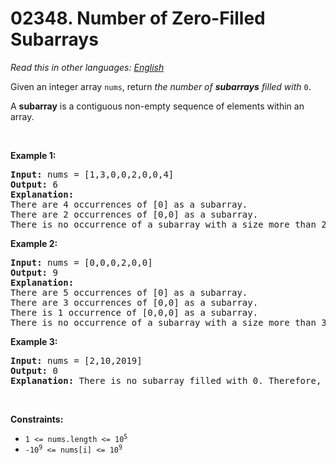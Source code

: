 # 02348. Number of Zero-Filled Subarrays

  _Read this in other languages:_
    [_English_](README.md)

<p>Given an integer array <code>nums</code>, return <em>the number of <strong>subarrays</strong> filled with </em><code>0</code>.</p>

<p>A <strong>subarray</strong> is a contiguous non-empty sequence of elements within an array.</p>

<p>&nbsp;</p>
<p><strong class="example">Example 1:</strong></p>

<pre>
<strong>Input:</strong> nums = [1,3,0,0,2,0,0,4]
<strong>Output:</strong> 6
<strong>Explanation:</strong> 
There are 4 occurrences of [0] as a subarray.
There are 2 occurrences of [0,0] as a subarray.
There is no occurrence of a subarray with a size more than 2 filled with 0. Therefore, we return 6.</pre>

<p><strong class="example">Example 2:</strong></p>

<pre>
<strong>Input:</strong> nums = [0,0,0,2,0,0]
<strong>Output:</strong> 9
<strong>Explanation:
</strong>There are 5 occurrences of [0] as a subarray.
There are 3 occurrences of [0,0] as a subarray.
There is 1 occurrence of [0,0,0] as a subarray.
There is no occurrence of a subarray with a size more than 3 filled with 0. Therefore, we return 9.
</pre>

<p><strong class="example">Example 3:</strong></p>

<pre>
<strong>Input:</strong> nums = [2,10,2019]
<strong>Output:</strong> 0
<strong>Explanation:</strong> There is no subarray filled with 0. Therefore, we return 0.
</pre>

<p>&nbsp;</p>
<p><strong>Constraints:</strong></p>

<ul>
	<li><code>1 &lt;= nums.length &lt;= 10<sup>5</sup></code></li>
	<li><code>-10<sup>9</sup> &lt;= nums[i] &lt;= 10<sup>9</sup></code></li>
</ul>
